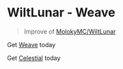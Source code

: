 # WiltLunar - Weave

> Improve of [MolokyMC/WiltLunar](https://github.com/MolokyMC/WiltLunar)


Get [Weave](https://github.com/Weave-MC/Weave-Loader) today

Get [Celestial](https://www.lunarclient.top) today